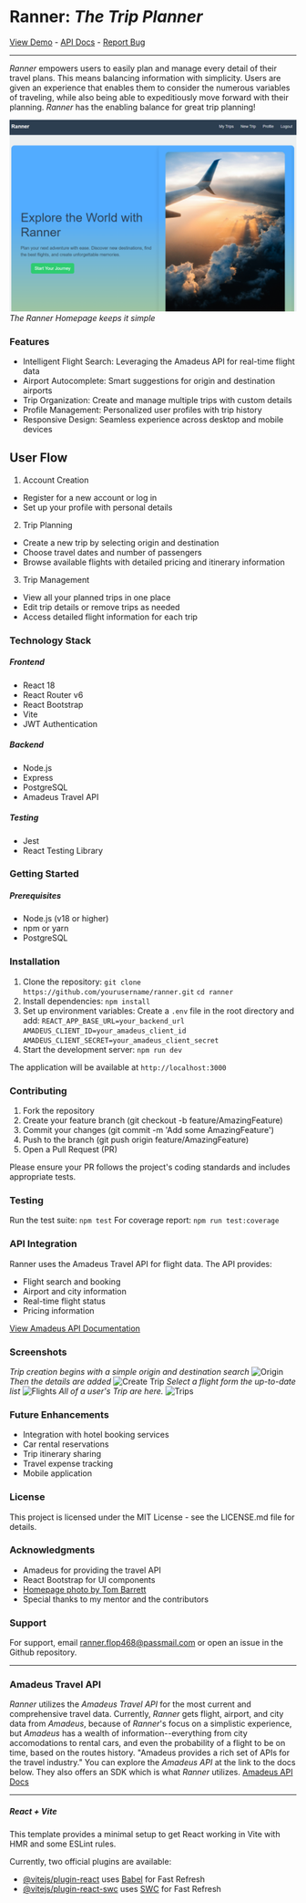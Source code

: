 # Ranner: *The Trip Planner*
[View Demo](https://capstone-2-frontend-zk5k.onrender.com) - [API Docs](https://developers.amadeus.com/self-service/apis-docs) - [Report Bug](ranner.flop468@passmail.com)


 ----

*Ranner* empowers users to easily plan and manage every detail of their travel plans. This means balancing information with simplicity. Users are given an experience that enables them to consider the numerous variables of traveling, while also being able to expeditiously move forward with their planning. *Ranner* has the enabling balance for great trip planning! 

![Ranner Homepage](./screenshots/Ranner-Homepage.png "Ranner Homepage")
*The Ranner Homepage keeps it simple*

### Features
- Intelligent Flight Search: Leveraging the Amadeus API for real-time flight data
- Airport Autocomplete: Smart suggestions for origin and destination airports
- Trip Organization: Create and manage multiple trips with custom details
- Profile Management: Personalized user profiles with trip history
- Responsive Design: Seamless experience across desktop and mobile devices

## User Flow

1. Account Creation
- Register for a new account or log in
- Set up your profile with personal details


2. Trip Planning
- Create a new trip by selecting origin and destination
- Choose travel dates and number of passengers
- Browse available flights with detailed pricing and itinerary information

3. Trip Management
- View all your planned trips in one place
- Edit trip details or remove trips as needed
- Access detailed flight information for each trip


### Technology Stack

##### Frontend

- React 18
- React Router v6
- React Bootstrap
- Vite
- JWT Authentication

##### Backend

- Node.js
- Express
- PostgreSQL
- Amadeus Travel API

##### Testing

- Jest
- React Testing Library

### Getting Started
##### Prerequisites

- Node.js (v18 or higher)
- npm or yarn
- PostgreSQL

### Installation

1. Clone the repository:
```git clone https://github.com/yourusername/ranner.git```
```cd ranner```
2. Install dependencies:
```npm install```
3. Set up environment variables: Create a `.env` file in the root directory and add:
```REACT_APP_BASE_URL=your_backend_url```
```AMADEUS_CLIENT_ID=your_amadeus_client_id```
```AMADEUS_CLIENT_SECRET=your_amadeus_client_secret```
4. Start the development server:
```npm run dev```

The application will be available at `http://localhost:3000`

### Contributing

1. Fork the repository
2. Create your feature branch (git checkout -b feature/AmazingFeature)
3. Commit your changes (git commit -m 'Add some AmazingFeature')
4. Push to the branch (git push origin feature/AmazingFeature)
5. Open a Pull Request (PR)

Please ensure your PR follows the project's coding standards and includes appropriate tests.

### Testing
Run the test suite:
```npm test```
For coverage report:
```npm run test:coverage```


### API Integration
Ranner uses the Amadeus Travel API for flight data. The API provides:

- Flight search and booking
- Airport and city information
- Real-time flight status
- Pricing information

[View Amadeus API Documentation](https://developers.amadeus.com/self-service/apis-docs)
### Screenshots
*Trip creation begins with a simple origin and destination search*
![Origin](./screenshots/Ranner-Origin.png)
*Then the details are added*
![Create Trip](./screenshots/Ranner-Create-Trip.png)
*Select a flight form the up-to-date list*
![Flights](./screenshots/Ranner-Flight-Offers.png)
*All of a user's Trip are here.*
![Trips](./screenshots/Ranner-Trips.png)

### Future Enhancements

- Integration with hotel booking services
- Car rental reservations
- Trip itinerary sharing
- Travel expense tracking
- Mobile application

### License
This project is licensed under the MIT License - see the LICENSE.md file for details.

### Acknowledgments
- Amadeus for providing the travel API
- React Bootstrap for UI components
- [Homepage photo by Tom Barrett](https://unsplash.com/photos/airplane-on-sky-during-golden-hour-M0AWNxnLaMw?utm_content=creditShareLink&utm_medium=referral&utm_source=unsplash)
- Special thanks to my mentor and the contributors

### Support
For support, email [ranner.flop468@passmail.com](ranner.flop468@passmail.com) or open an issue in the Github repository.

---

### Amadeus Travel API
*Ranner* utilizes the *Amadeus Travel API* for the most current and comprehensive travel data. Currently, *Ranner* gets flight, airport, and city data from *Amadeus*, because of *Ranner*'s focus on a simplistic experience, but *Amadeus* has a wealth of information--everything from city accomodations to rental cars, and even the probability of a flight to be on time, based on the routes history. 
"Amadeus provides a rich set of APIs for the travel industry."
You can explore the *Amadeus API* at the link to the docs below. They also offers an SDK which is what *Ranner* utilizes. 
[Amadeus API Docs](https://developers.amadeus.com/self-service/apis-docs)

---

##### React + Vite

This template provides a minimal setup to get React working in Vite with HMR and some ESLint rules.

Currently, two official plugins are available:

- [@vitejs/plugin-react](https://github.com/vitejs/vite-plugin-react/blob/main/packages/plugin-react/README.md) uses [Babel](https://babeljs.io/) for Fast Refresh
- [@vitejs/plugin-react-swc](https://github.com/vitejs/vite-plugin-react-swc) uses [SWC](https://swc.rs/) for Fast Refresh
